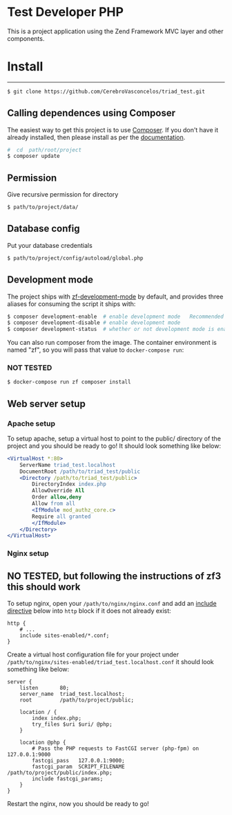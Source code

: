 # Test Developer PHP
This is a project application using the Zend Framework MVC layer and other components.


# Install
-------

```bash
$ git clone https://github.com/CerebroVasconcelos/triad_test.git
```

## Calling dependences using Composer

The easiest way to get this project is to use
[Composer](https://getcomposer.org/).  If you don't have it already installed,
then please install as per the [documentation](https://getcomposer.org/doc/00-intro.md).


```bash
#  cd  path/root/project
$ composer update
```

## Permission 
Give recursive permission for directory 

```bash
$ path/to/project/data/
```

## Database config 
Put your database credentials

```bash
$ path/to/project/config/autoload/global.php
```

## Development mode

The project ships with [zf-development-mode](https://github.com/zfcampus/zf-development-mode)
by default, and provides three aliases for consuming the script it ships with:

```bash
$ composer development-enable  # enable development mode   Recommended
$ composer development-disable # enable development mode
$ composer development-status  # whether or not development mode is enabled
```

You can also run composer from the image. The container environment is named
"zf", so you will pass that value to `docker-compose run`:
### NOT TESTED

```bash
$ docker-compose run zf composer install
```

## Web server setup

### Apache setup

To setup apache, setup a virtual host to point to the public/ directory of the
project and you should be ready to go! It should look something like below:

```apache
<VirtualHost *:80>
    ServerName triad_test.localhost
    DocumentRoot /path/to/triad_test/public
    <Directory /path/to/triad_test/public>
        DirectoryIndex index.php
        AllowOverride All
        Order allow,deny
        Allow from all
        <IfModule mod_authz_core.c>
        Require all granted
        </IfModule>
    </Directory>
</VirtualHost>
```

### Nginx setup
##  NO TESTED, but following the instructions of zf3 this should work

To setup nginx, open your `/path/to/nginx/nginx.conf` and add an
[include directive](http://nginx.org/en/docs/ngx_core_module.html#include) below
into `http` block if it does not already exist:

```nginx
http {
    # ...
    include sites-enabled/*.conf;
}
```

Create a virtual host configuration file for your project under `/path/to/nginx/sites-enabled/triad_test.localhost.conf`
it should look something like below:

```nginx
server {
    listen       80;
    server_name  triad_test.localhost;
    root         /path/to/project/public;

    location / {
        index index.php;
        try_files $uri $uri/ @php;
    }

    location @php {
        # Pass the PHP requests to FastCGI server (php-fpm) on 127.0.0.1:9000
        fastcgi_pass   127.0.0.1:9000;
        fastcgi_param  SCRIPT_FILENAME /path/to/project/public/index.php;
        include fastcgi_params;
    }
}
```

Restart the nginx, now you should be ready to go!
